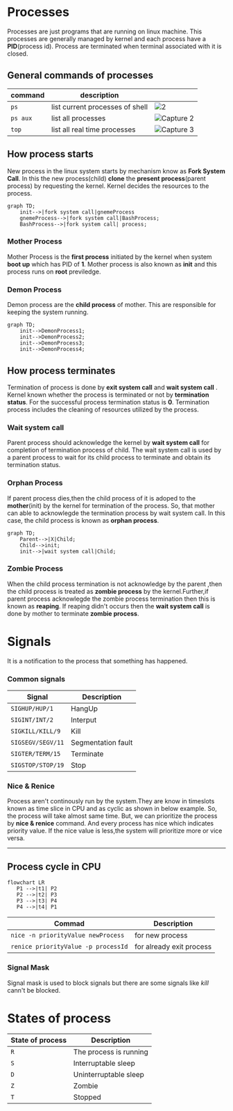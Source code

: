 # Processes
Processes are just programs that are running on linux machine. This processes are generally managed by kernel and each process have a **PID**(process id). Process
are terminated when terminal associated with it is closed.

## General commands of processes

| command | description | |
| ------------- | ------------- |---------------------- |
| `ps`  |  list current processes of shell | ![2](https://user-images.githubusercontent.com/120579608/227507812-9acd8fbe-23ad-4187-ab05-99064b00b8b8.PNG) |
| `ps aux`  |  list all processes | ![Capture 2](https://user-images.githubusercontent.com/120579608/227507591-6a53a541-11e3-499b-aceb-f19372d684cd.PNG) |
| `top`  | list all real time processes  | ![Capture 3](https://user-images.githubusercontent.com/120579608/227507703-4f7e9dd7-4f5b-468a-89dc-35a769707a94.PNG) |

## How process starts

New process in the linux system starts by mechanism know as **Fork System Call**. In this the new process(child) **clone** the **present process**(parent 
process) by requesting the kernel. Kernel decides the resources to the process.

```mermaid
graph TD;
    init-->|fork system call|gnemeProcess
    gnemeProcess-->|fork system call|BashProcess;
    BashProcess-->|fork system call| process;
```
### Mother Process

 Mother Process is the **first process** initiated by the kernel when system **boot up** which has PID of **1**. Mother process is also known as **init** and this process runs on **root** previledge.
 
### Demon Process

Demon process are the **child process** of mother. This are responsible for keeping the system running.
    
```mermaid
graph TD;
    init-->DemonProcess1;
    init-->DemonProcess2;
    init-->DemonProcess3;
    init-->DemonProcess4;
```

## How process terminates
 Termination of process is done by **exit system call** and **wait system call** . Kernel known whether the process is terminated or not by **termination status**. For the successful process termination status is **0**. Termination process includes the cleaning of resources utilized by the process.
 
### Wait system call
 Parent process should acknowledge the kernel by **wait system call** for completion of termination process of child. The wait system call is used by a parent process to wait for its child process to terminate and obtain its termination status.
 
### Orphan Process
  If parent process dies,then the child process of it is adoped to the **mother**(init) by the kernel for termination of the process. So, that mother can able to acknowlegde the termination process by wait system call. In this case, the child process is known as **orphan process**.

```mermaid
graph TD;
    Parent-->|X|Child;
    Child-->init;
    init-->|wait system call|Child;
```

### Zombie Process
 When the child process termination is not acknowledge by the parent ,then the child process is treated as **zombie process** by the kernel.Further,if parent process acknowlegde the zombie process termination then this is known as **reaping**. If reaping didn't occurs then the **wait system call** is done by mother to terminate **zombie process**.

# Signals
 It is a notification to the process that something has happened.

### Common signals

|  Signal |  Description |
| ------------- | ------------- |
|  `SIGHUP/HUP/1` |  HangUp |
| `SIGINT/INT/2`  | Interput  |
| `SIGKILL/KILL/9`  |  Kill | 
|  `SIGSEGV/SEGV/11` | Segmentation fault  |
| `SIGTER/TERM/15`  | Terminate  |
| `SIGSTOP/STOP/19`  |  Stop | 


### Nice & Renice

Process aren't continously run by the system.They are know in timeslots known as time slice in CPU and as cyclic as shown in below example. So, the process will take almost same time. But, we can prioritize the process by **nice & renice** command. And every process has nice which indicates priority value. If the nice value is less,the system will prioritize more or vice versa.

---
Process cycle in CPU
---
```mermaid
flowchart LR
   P1 -->|t1| P2
   P2 -->|t2| P3
   P3 -->|t3| P4
   P4 -->|t4| P1
```
| Commad |  Description |
| ------------- | ------------- |
|  `nice -n priorityValue newProcess` | for new process |
|  `renice priorityValue -p processId` | for already exit process |

### Signal Mask

Signal mask is used to block signals but there are some signals like *kill* cann't be blocked.

# States of process

| State of process |  Description |
| ------------- | ------------- |
|  `R` | The process is running |
|  `S` | Interruptable sleep |
|  `D` | Uninterruptable sleep |
|  `Z` | Zombie |
|  `T` | Stopped |

